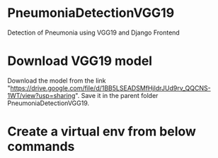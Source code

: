 # PneumoniaDetectionVGG19
Detection of Pneumonia using VGG19 and Django Frontend

# Download VGG19 model
Download the model from the link "https://drive.google.com/file/d/1BB5LSEADSMfHjIdrJUd9rv_QQCNS-1WT/view?usp=sharing".
Save it in the parent folder PneumoniaDetectionVGG19.

# Create a virtual env from below commands
